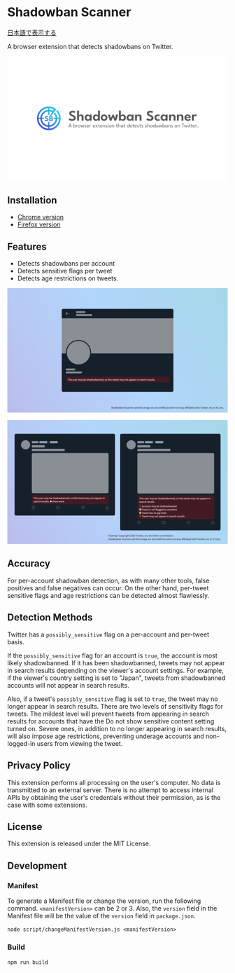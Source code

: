 # Shadowban Scanner

[日本語で表示する](README_ja.md)

A browser extension that detects shadowbans on Twitter.

![Shadowban Scanner's logo](src/image/logo.png)

## Installation

- [Chrome version](https://chrome.google.com/webstore/detail/enlganfikppbjhabhkkilafmkhifadjd/)
- [Firefox version](https://addons.mozilla.org/firefox/addon/shadowban-scanner/)

## Features

- Detects shadowbans per account
- Detects sensitive flags per tweet
- Detects age restrictions on tweets.

![Screenshot of per-account shadowban detection](src/image/screenshot1_en.png)

![Screenshot of per-tweet shadowban detection](src/image/screenshot2_en.png)

## Accuracy

For per-account shadowban detection, as with many other tools, false positives and false negatives can occur. On the other hand, per-tweet sensitive flags and age restrictions can be detected almost flawlessly.

## Detection Methods

Twitter has a ``possibly_sensitive`` flag on a per-account and per-tweet basis.

If the ``possibly_sensitive`` flag for an account is ``true``, the account is most likely shadowbanned. If it has been shadowbanned, tweets may not appear in search results depending on the viewer's account settings. For example, if the viewer's country setting is set to "Japan", tweets from shadowbanned accounts will not appear in search results.

Also, if a tweet's ``possibly_sensitive`` flag is set to ``true``, the tweet may no longer appear in search results. There are two levels of sensitivity flags for tweets. The mildest level will prevent tweets from appearing in search results for accounts that have the Do not show sensitive content setting turned on. Severe ones, in addition to no longer appearing in search results, will also impose age restrictions, preventing underage accounts and non-logged-in users from viewing the tweet.

## Privacy Policy

This extension performs all processing on the user's computer. No data is transmitted to an external server. There is no attempt to access internal APIs by obtaining the user's credentials without their permission, as is the case with some extensions.

## License

This extension is released under the MIT License.

## Development

### Manifest

To generate a Manifest file or change the version, run the following command. ``<manifestVersion>`` can be 2 or 3. Also, the ``version`` field in the Manifest file will be the value of the ``version`` field in ``package.json``.

```console
node script/changeManifestVersion.js <manifestVersion>
```

### Build

```console
npm run build
```
